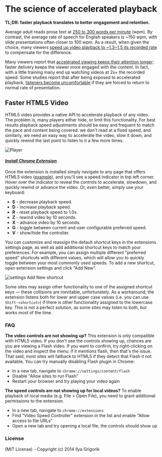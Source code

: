 # The science of accelerated playback

**TL;DR: faster playback translates to better engagement and retention.**

Average adult reads prose text at [250 to 300 words per minute](http://www.paperbecause.com/PIOP/files/f7/f7bb6bc5-2c4a-466f-9ae7-b483a2c0dca4.pdf) (wpm). By contrast, the average rate of speech for English speakers is ~150 wpm, with slide presentations often closer to 100 wpm. As a result, when given the choice, many viewers [speed up video playback to ~1.3\~1.5 its recorded rate](http://research.microsoft.com/en-us/um/redmond/groups/coet/compression/chi99/paper.pdf) to compensate for the difference.

Many viewers report that [accelerated viewing keeps their attention longer](http://www.enounce.com/docs/BYUPaper020319.pdf): faster delivery keeps the viewer more engaged with the content. In fact, with a little training many end up watching videos at 2x+ the recorded speed. Some studies report that after being exposed to accelerated playback, [listeners become uncomfortable](http://alumni.media.mit.edu/~barons/html/avios92.html#beasleyalteredspeech) if they are forced to return to normal rate of presentation.

## Faster HTML5 Video

HTML5 video provides a native API to accelerate playback of any video. The problem is, many players either hide, or limit this functionality. For best results playback speed adjustments should be easy and frequent to match the pace and content being covered: we don't read at a fixed speed, and similarly, we need an easy way to accelerate the video, slow it down, and quickly rewind the last point to listen to it a few more times.

![Player](https://cloud.githubusercontent.com/assets/2400185/24076745/5723e6ae-0c41-11e7-820c-1d8e814a2888.png)

#### _[Install Chrome Extension](https://chrome.google.com/webstore/detail/video-speed-controller/nffaoalbilbmmfgbnbgppjihopabppdk)_

Once the extension is installed simply navigate to any page that offers HTML5 video ([example](http://www.youtube.com/watch?v=E9FxNzv1Tr8)), and you'll see a speed indicator in top left corner. Hover over the indicator to reveal the controls to accelerate, slowdown, and quickly rewind or advance the video. Or, even better, simply use your keyboard:

- **S** - decrease playback speed.
- **D** - increase playback speed.
- **R** - reset playback speed to 1.0x.
- **Z** - rewind video by 10 seconds.
- **X** - advance video by 10 seconds.
- **G** - toggle between current and user configurable preferred speed.
- **V** - show/hide the controller.

You can customize and reassign the default shortcut keys in the extensions settings page, as well as add additional shortcut keys to match your preferences. For example, you can assign multiple different "preferred speed" shortcuts with different values, which will allow you to quickly toggle between your most commonly used speeds. To add a new shortcut, open extension settings and click "Add New".

![settings Add New shortcut](https://user-images.githubusercontent.com/121805/50726471-50242200-1172-11e9-902f-0e5958387617.jpg)

Some sites may assign other functionality to one of the assigned shortcut keys — these collisions are inevitable, unfortunately. As a workaround, the extension listens both for lower and upper case values (i.e. you can use `Shift-<shortcut>`) if there is other functionality assigned to the lowercase key. This is not a perfect solution, as some sites may listen to both, but works most of the time.

### FAQ

**The video controls are not showing up?** This extension is only compatible with HTML5 video. If you don't see the controls showing up, chances are you are viewing a Flash video. If you want to confirm, try right-clicking on the video and inspect the menu: if it mentions flash, then that's the issue. That said, most sites will fallback to HTML5 if they detect that Flash it not available. You can try manually disabling Flash plugin in Chrome:

- In a new tab, navigate to `chrome://settings/content/flash`
- Disable "Allow sites to run Flash"
- Restart your browser and try playing your video again

**The speed controls are not showing up for local videos?** To enable playback of local media (e.g. File > Open File), you need to grant additional permissions to the extension.

- In a new tab, navigate to `chrome://extensions`
- Find "Video Speed Controller" extension in the list and enable "Allow access to file URLs"
- Open a new tab and try opening a local file, the controls should show up

### License

(MIT License) - Copyright (c) 2014 Ilya Grigorik
